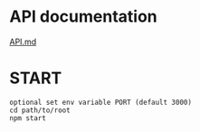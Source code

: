 # API documentation
[API.md](./API.md)

# START
    optional set env variable PORT (default 3000)
    cd path/to/root
    npm start
